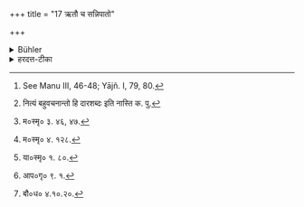 +++
title = "17 ऋतौ च सन्निपातो"

+++

<details><summary>Bühler</summary>

17. But let him have connection with his wife at the proper time, according to the rules (of the law). [^11] 


[^11]:  See Manu III, 46-48; Yājñ. I, 79, 80.
</details>

<details><summary>हरदत्त-टीका</summary>

## सूत्रम्
ऋतौ च सन्निपातो दारेणाऽनुव्रतम् ॥ १७ ॥  
### टिप्पनी
रजोदर्शनादारभ्य षोडशाऽहोरात्रा ऋतुः । तत्र च सन्निपातः संयागो दारेण सह कर्तव्यः । छान्दसमेकवचनम् । [^१] नित्यं बहुवचनान्तो हि दारशब्दः । अनुव्रतं शास्त्रतो नियमो व्रतं, तदनुरोधेन । तत्र मनुः—  
[^२] ऋतुः स्वाभाविकः स्त्रीणां रात्रयः षोडश स्मृताः ।  
चतुर्भिरितरैस्सार्धमहोभिस्सद्विगर्हितैः ॥  
तासामाद्याश्चतस्त्रस्तु निन्द्या एकादशी च या ।  
त्रयोदशी च शेषास्तु प्रशस्ता दश रात्रयः'॥  
[^३] अमावास्यामष्टमीं च पौर्णमासीं चतुर्दशीम् ॥  
ब्रह्मचारी भवेन्नित्यमप्यृतौ स्नातको द्विजः ।' इति ।  
याज्ञवल्क्यस्तु —   
[^४]एवं गच्छन् स्त्रियं क्षामां मघां मूलं च वर्जयेत् । इति ।  
आचार्यस्तु चतुर्थींप्रभृति गमनमाह-[^५]चतुर्थिप्रभृत्याषोडषीमुत्तरामुत्तरां युग्मां
प्रजानिश्रेयसमृतुगमनमित्युपदिशन्ति' इति । तदिह षोडशसु रात्रिष्वादितस्तिस्रस्सर्वथा वर्ज्याः । चतुर्थ्येकादशी त्रयोदशी चाऽऽचार्येणाऽनुज्ञाताः मनुना निषिद्धाः । इतरासु दशसु युग्मासु पुत्राः जायन्ते, स्त्रियोऽयुग्मासु । तत्र चो'त्तरामुत्तरा'मिति वचनात् षोडश्यां रात्रौ मघादियोगाभावे गच्छतस्सर्वत उत्कृष्टः पुत्रो भवति । चतुर्थ्यामवमः । मध्ये कल्प्यम् । एवं पञ्चदश्यामुत्कृष्टा दुहिता । पञ्चम्यामवमा । मध्ये कल्प्यम् । षोडशस्वेव गमनं गर्भहेतुः । तत्रापि प्रथमम् । एवं स्थिते नियमविधिरयं-योग्यत्वे सत्यृताववश्यं सन्निपतेत्, असन्निपतन् पुत्रोत्पत्तिं निरुन्धानः प्रत्यवेयादिति । तथा च दोषस्मृतिः—  
[^६] ऋतुस्नातां तु यो भार्यां सन्निधौ नोपगच्छति ।  
तस्या रजसि तं मासं पितरस्तस्य शेरते ॥' इति ।  

पुत्रगुणार्थितया पूर्वां पूर्वां वर्जयतो न दोषः । अन्ये तु परिसङ्ख्यां मन्यन्ते-ऋतावेव सन्निपतेन्नाऽन्यत्रेति । तेषामृतावनियमादगमनेऽपि दोषाभावाद्दोषस्मरणमनुपपन्नं स्यात् । सर्वथा विधिर्न भवति । रागप्राप्तत्वात्सन्निपातस्य ॥ १७॥  

[^१]: नित्यं बहुवचनान्तो हि दारशब्दः इति नास्ति क. पु.  

[^२]: म०स्मृ० ३. ४६, ४७.  

[^३]: म०स्मृ० ४. १२८.  

[^४]: या०स्मृ० १. ८०.  

[^५]: आप०गृ० ९. १.  

[^६]: बौ०ध० ४.१०.२०.
</details>
